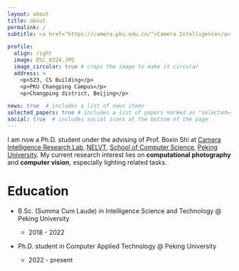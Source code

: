 ```yaml
---
layout: about
title: about
permalink: /
subtitle: <a href="https://camera.pku.edu.cn/">Camera Intelligence</a> at Peking Univeristy, Haidian district, Beijing, China.

profile:
  align: right
  image: DSC_0324.JPG
  image_circular: true # crops the image to make it circular
  address: >
    <p>523, CS Building</p>
    <p>PKU Changping Campus</p>
    <p>Changping district, Beijing</p>

news: true  # includes a list of news items
selected_papers: true # includes a list of papers marked as "selected={true}"
social: true  # includes social icons at the bottom of the page
---
```


<!-- Write your biography here. Tell the world about yourself. Link to your favorite [subreddit](http://reddit.com). You can put a picture in, too. The code is already in, just name your picture `prof_pic.jpg` and put it in the `img/` folder.

Put your address / P.O. box / other info right below your picture. You can also disable any these elements by editing `profile` property of the YAML header of your `_pages/about.md`. Edit `_bibliography/papers.bib` and Jekyll will render your [publications page](/al-folio/publications/) automatically.

Link to your social media connections, too. This theme is set up to use [Font Awesome icons](http://fortawesome.github.io/Font-Awesome/) and [Academicons](https://jpswalsh.github.io/academicons/), like the ones below. Add your Facebook, Twitter, LinkedIn, Google Scholar, or just disable all of them. -->

I am now a Ph.D. student under the advising of Prof. Boxin Shi at [Camera Intelligence Research Lab](https://camera.pku.edu.cn/), [NELVT](https://idm.pku.edu.cn/), [School of Computer Science](https://cs.pku.edu.cn/), [Peking University](https://www.pku.edu.cn/).
My current research interest lies on **computational photography** and **computer vision**, especially lighting related tasks.

# Education

- B.Sc. (Summa Cum Laude) in Intelligence Science and Technology @ Peking University
  * 2018 - 2022

- Ph.D. student in Computer Applied Technology @ Peking University
  * 2022 - present


